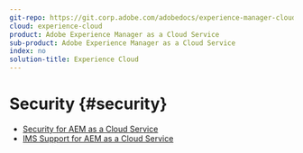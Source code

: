 ```yaml
---
git-repo: https://git.corp.adobe.com/adobedocs/experience-manager-cloud-service.en
cloud: experience-cloud
product: Adobe Experience Manager as a Cloud Service
sub-product: Adobe Experience Manager as a Cloud Service
index: no
solution-title: Experience Cloud
---
```


# Security {#security}

+ [Security for AEM as a Cloud Service](/help/security/home.md)
+ [IMS Support for AEM as a Cloud Service](ims-support.md)
